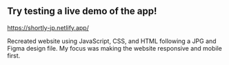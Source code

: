 ## Try testing a live demo of the app!
https://shortly-jp.netlify.app/

Recreated website using JavaScript, CSS, and HTML following a JPG and Figma design file. My focus was making the website responsive and mobile first. 
